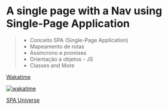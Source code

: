 # A single page with a Nav using Single-Page Application

> - Conceito SPA (Single-Page Application)
> - Mapeamento de rotas
> - Assíncrono e promises
> - Orientação a objetos - JS
> - Classes and More

[Wakatime](https://wakatime.com/@saulocatunda/projects/ftitiwearx)

[![wakatime](https://wakatime.com/badge/user/cefc4441-8b7a-4a52-9961-1df8b0511a12/project/b272525f-031e-463f-bbf9-bd8dffec11b4.svg)](https://wakatime.com/badge/user/cefc4441-8b7a-4a52-9961-1df8b0511a12/project/b272525f-031e-463f-bbf9-bd8dffec11b4)

[SPA Universe](https://saulocatunda.github.io/SPA-Universe/)
